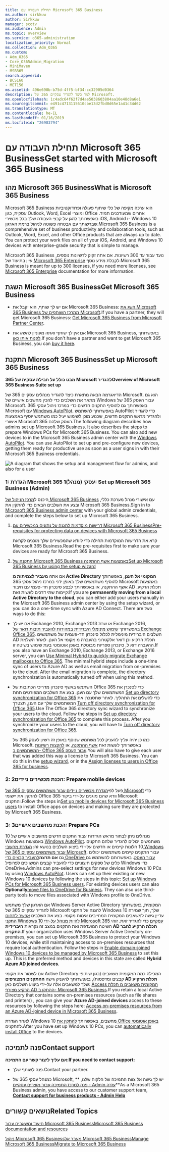 ```yaml
---
title: תחילת העבודה עם Microsoft 365 Business
ms.author: sirkkuw
author: Sirkkuw
manager: scotv
ms.audience: Admin
ms.topic: overview
ms.service: o365-administration
localization_priority: Normal
ms.collection: Adm_O365
ms.custom:
- Adm_O365
- Core_O365Admin_Migration
- MiniMaven
- MSB365
search.appverid:
- BCS160
- MET150
ms.assetid: 496e690b-b75d-4ff5-bf34-cc32905d0364
description: למד כיצד להגדיר עסקיים 365 של Microsoft.
ms.openlocfilehash: 1c4adc64f62f7d4ae5038603804aa10e48d8a6e1
ms.sourcegitcommit: e491c4713115610cbe13d2fbd0d65e1a41c34d62
ms.translationtype: MT
ms.contentlocale: he-IL
ms.lasthandoff: 01/16/2019
ms.locfileid: "26983794"
---
```

# <a name="get-started-with-microsoft-365-business"></a><span data-ttu-id="d7cf9-103">תחילת העבודה עם Microsoft 365 Business</span><span class="sxs-lookup"><span data-stu-id="d7cf9-103">Get started with Microsoft 365 Business</span></span>

## <a name="what-is-microsoft-365-business"></a><span data-ttu-id="d7cf9-104">מהו Microsoft 365 Business</span><span class="sxs-lookup"><span data-stu-id="d7cf9-104">What is Microsoft 365 Business</span></span>

<span data-ttu-id="d7cf9-p101">Microsoft 365 Business הוא ערכה מקיפה של כלי שיתוף פעולה ופרודוקטיביות עסקית, כגון Outlook,‏ Word,‏ Excel ומוצרי Office אחרים שמעודכנים תמיד. באפשרותך להגן על קבצי העבודה שלך בכל מכשירי iOS,‏ Android ו- Windows 10 שברשותך עם אבטחה פשוטה לניהול ברמת הארגון.</span><span class="sxs-lookup"><span data-stu-id="d7cf9-p101">Microsoft 365 Business is a comprehensive set of business productivity and collaboration tools, such as Outlook, Word, Excel, and other Office products that are always up to date. You can protect your work files on all of your iOS, Android, and Windows 10 devices with enterprise-grade security that is simple to manage.</span></span>
  
<span data-ttu-id="d7cf9-107">Microsoft 365 Business נועד עבור עד 300 רשיונות. אם אתה זקוק לרשיונות נוספים, עיין בתיעוד של [Microsoft 365 Enterprise](https://go.microsoft.com/fwlink/p/?linkid=860986) לקבלת מידע נוסף.</span><span class="sxs-lookup"><span data-stu-id="d7cf9-107">Microsoft 365 Business is meant for up to 300 licenses, if you need more licenses, see [Microsoft 365 Enterprise](https://go.microsoft.com/fwlink/p/?linkid=860986) documentation for more information.</span></span> 
  
## <a name="get-microsoft-365-business"></a><span data-ttu-id="d7cf9-108">השגת Microsoft 365 Business</span><span class="sxs-lookup"><span data-stu-id="d7cf9-108">Get Microsoft 365 Business</span></span>

- <span data-ttu-id="d7cf9-109">אם יש לך שותף, הוא יקבל את Microsoft 365 Business: [השג את Microsoft 365 Business ממרכז השותפים של Microsoft](get-microsoft-365-business.md).</span><span class="sxs-lookup"><span data-stu-id="d7cf9-109">If you have a partner, they will get Microsoft 365 Business: [Get Microsoft 365 Business from Microsoft Partner Center](get-microsoft-365-business.md).</span></span>
    
- <span data-ttu-id="d7cf9-110">אם אין לך שותף ואתה מעוניין להשיג את Microsoft 365 Business, באפשרותך [לקנות אותו כאן](https://www.microsoft.com/en-us/microsoft-365/business).</span><span class="sxs-lookup"><span data-stu-id="d7cf9-110">If you don't have a partner and want to get Microsoft 365 Business, you can [buy it here](https://www.microsoft.com/en-us/microsoft-365/business).</span></span>
    
## <a name="set-up-microsoft-365-business"></a><span data-ttu-id="d7cf9-111">התקנת Microsoft 365 Business</span><span class="sxs-lookup"><span data-stu-id="d7cf9-111">Set up Microsoft 365 Business</span></span>

 <span data-ttu-id="d7cf9-112">**מבט כולל על חבילת עסקית של 365 Microsoft להגדיר**</span><span class="sxs-lookup"><span data-stu-id="d7cf9-112">**Overview of Microsoft 365 Business Suite set up**</span></span>
  
<span data-ttu-id="d7cf9-p102">הדיאגרמה הבאה מתארת כיצד להגדיר מנהלים עסקיים 365 של Microsoft. הוא גם מתאר את השלבים כדי להכין מחשבים אישיים של Windows עבור העסק 365 של Microsoft. באפשרותך גם להוסיף התקנים חדשים כדי במרכז ניהול עסקי 365 Microsoft עם [Windows AutoPilot](add-autopilot-devices-and-profile.md). באפשרותך להשתמש AutoPilot כדי להגדיר ולהגדיר מראש התקנים חדשים, שכנוע מוכן לשימוש יעיל כמו משתמש יוסיף באמצעות אישורי Microsoft 365 העסק שלהם.</span><span class="sxs-lookup"><span data-stu-id="d7cf9-p102">The following diagram describes how admins set up Microsoft 365 Business. It also describes the steps to prepare Windows PCs for Microsoft 365 Business. You can also add new devices to in the Microsoft 365 Business admin center with the [Windows AutoPilot](add-autopilot-devices-and-profile.md). You can use AutoPilot to set up and pre-configure new devices, getting them ready for productive use as soon as a user signs in with their Microsoft 365 Business credentials.</span></span>
  
![A diagram that shows the setup and management flow for admins, and also for a user](media/249f81fc-7e79-44c7-8425-3a0b7b651c3b.png)
  
### <a name="1-set-up-microsoft-365-business-admin"></a><span data-ttu-id="d7cf9-118">1: הגדרת Microsoft 365 עסקי (מנהל)</span><span class="sxs-lookup"><span data-stu-id="d7cf9-118">1: Set up Microsoft 365 Business (Admin)</span></span>

<span data-ttu-id="d7cf9-119">היכנס ל[מרכז הניהול של Microsoft 365 Business](https://portal.office.com/adminportal/home) עם אישורי מנהל מערכת כללי, ובצע את השלבים הבאים כדי להתקין את Microsoft 365 Business.</span><span class="sxs-lookup"><span data-stu-id="d7cf9-119">Sign in to [Microsoft 365 Business admin center](https://portal.office.com/adminportal/home) with your global admin credentials, and complete the steps below to set up Microsoft 365 Business.</span></span> 
  
1. [<span data-ttu-id="d7cf9-120">דרישות מוקדמות להגנה על נתונים במכשירים עם Microsoft 365 Business</span><span class="sxs-lookup"><span data-stu-id="d7cf9-120">Pre-requisites for protecting data on devices with Microsoft 365 Business</span></span>](pre-requisites-for-data-protection.md)
    
    <span data-ttu-id="d7cf9-121">קרא את הדרישות המוקדמות תחילה כדי לוודא שהמכשירים שלך מוכנים לקראת Microsoft 365 Business.</span><span class="sxs-lookup"><span data-stu-id="d7cf9-121">Read the pre-requisites first to make sure your devices are ready for Microsoft 365 Business.</span></span>
    
2. [<span data-ttu-id="d7cf9-122">התקנה של Microsoft 365 Business באמצעות אשף ההתקנה</span><span class="sxs-lookup"><span data-stu-id="d7cf9-122">Set up Microsoft 365 Business by using the setup wizard</span></span>](set-up.md)
    
    <span data-ttu-id="d7cf9-p103">אם אתה **מעביר לצמיתות מ Active Directory המקומי אל הענן**, באפשרותך להוסיף משתמשים שלך באופן ידני במרכז ניהול עסקי 365 Microsoft באמצעות אשף ההתקנה, או באפשרותך לבצע סינכרון חד-פעמי עם חיבור AD תכלת הרקיע. קיימות שתי דרכים לעשות זאת:</span><span class="sxs-lookup"><span data-stu-id="d7cf9-p103">If you are **permanently moving from a local Active Directory to the cloud**, you can either add your users manually in the Microsoft 365 Business admin center by using the setup wizard, or you can do a one-time sync with Azure AD Connect. There are two ways to do this:</span></span> 
    
  - <span data-ttu-id="d7cf9-p104">אם יש לך Exchange 2010, Exchange 2013 או שרת Exchange 2016, באפשרותך [שימוש מינימלי היברידית במהירות להעביר תיבות דואר של Exchange Office 365](https://support.office.com/article/fdecceed-0702-4af3-85be-f2a0013937ef). השלבים היברידית מינימלית לכלול סינכרון חד-פעמית של משתמשים AD תכלת הרקיע וכן דואר אלקטרוני בהעברה מ מקומי אל הענן. לאחר השלמת ההעברה דוא ל, סינכרון ספריות מבוטלת באופן אוטומטי בעת שימוש בשיטה זו.</span><span class="sxs-lookup"><span data-stu-id="d7cf9-p104">If you also have an Exchange 2010, Exchange 2013, or Exchange 2016 server, you can [Use Minimal Hybrid to quickly migrate Exchange mailboxes to Office 365](https://support.office.com/article/fdecceed-0702-4af3-85be-f2a0013937ef). The minimal hybrid steps include a one-time sync of users to Azure AD as well as email migration from on-premises to the cloud. After the email migration is complete, the directory synchronization is automatically turned off when using this method.</span></span>
    
  - <span data-ttu-id="d7cf9-p105">השתמש באשף סינכרון מדריכי הכתובות של Office 365 כדי לסנכרן את המשתמשים שלך עם הענן. בצע את השלבים המפורטים תחת [Set up directory synchronization for Office 365](https://support.office.com/article/1b3b5318-6977-42ed-b5c7-96fa74b08846) כדי להשלים את התהליך. לאחר שתסנכרן את המשתמשים שלך עם הענן, תצטרך [Turn off directory synchronization for Office 365](https://support.office.com/article/ee5f861e-bd48-4267-83d1-a4ead4b4a00d).</span><span class="sxs-lookup"><span data-stu-id="d7cf9-p105">Use The Office 365 directory sync wizard to synchronize your users to the cloud. Follow the steps in [Set up directory synchronization for Office 365](https://support.office.com/article/1b3b5318-6977-42ed-b5c7-96fa74b08846) to complete this process. After you synchronize your users to the cloud, you will have to [Turn off directory synchronization for Office 365](https://support.office.com/article/ee5f861e-bd48-4267-83d1-a4ead4b4a00d).</span></span>
    
    <span data-ttu-id="d7cf9-p106">כמו כן יהיה עליך להעניק לכל משתמש שנוסף באופן זה רשיון לעסק 365 של Microsoft. באפשרותך לעשות זאת [אשף ההתקנה](set-up.md), או [להקצות רשיונות המשתמשים ב- Office 365 עבור העסק](https://support.office.com/article/997596B5-4173-4627-B915-36ABAC6786DC).</span><span class="sxs-lookup"><span data-stu-id="d7cf9-p106">You will also have to give each user that was added this way a license to Microsoft 365 Business. You can do this in the [setup wizard](set-up.md), or in the [Assign licenses to users in Office 365 for business](https://support.office.com/article/997596B5-4173-4627-B915-36ABAC6786DC).</span></span>
    
### <a name="2-prepare-mobile-devices"></a><span data-ttu-id="d7cf9-133">2: הכנת מכשירים ניידים</span><span class="sxs-lookup"><span data-stu-id="d7cf9-133">2: Prepare mobile devices</span></span>

<span data-ttu-id="d7cf9-134">פעל לפי[הגדרת מכשירים ניידים עבור משתמשים עסקיים 365 של Microsoft](set-up-mobile-devices.md) כדי להתקין את יישומי Office וודא שהם מוגנים על-ידי ביקור 365 Microsoft והתקנים.</span><span class="sxs-lookup"><span data-stu-id="d7cf9-134">Follow the steps in[Set up mobile devices for Microsoft 365 Business users](set-up-mobile-devices.md) to install Office apps on devices and making sure they are protected by Microsoft 365 Business.</span></span> 
  
### <a name="3-prepare-pcs"></a><span data-ttu-id="d7cf9-135">3: הכנת מחשבים אישיים</span><span class="sxs-lookup"><span data-stu-id="d7cf9-135">3: Prepare PCs</span></span>

<span data-ttu-id="d7cf9-p107">מנהלים ניתן לבחור מראש הגדרות עבור התקנים חדשים מחשבים אישיים של 10 Windows באמצעות [Windows AutoPilot](add-autopilot-devices-and-profile.md). משתמשים יכולים להגדיר שלהם התקנים 10 חלונות קיימים או חדשים על-ידי ביצוע השלבים בנושא זה: [הגדרת מחשבי Windows עבור משתמשים עסקיים 365 של Microsoft](set-up-windows-devices.md). עבור התקנים קיימים משתמשים יכולים גם **אם תרצה**[להעביר קבצים כדי OneDrive עבור העסק](move-files-to-onedrive.md). באפשרותם להשתמש גם כלים של ספקים חיצוניים כדי להעביר קבצים המשויכים לפרופיל Windows כדי OneDrive.</span><span class="sxs-lookup"><span data-stu-id="d7cf9-p107">Admins can pre-select settings for new devices Windows 10 PCs by using [Windows AutoPilot](add-autopilot-devices-and-profile.md). Users can set up their existing or new Windows 10 devices by following the steps in this topic: [Set up Windows PCs for Microsoft 365 Business users](set-up-windows-devices.md). For existing devices users can also **Optionally**[move files to OneDrive for Business](move-files-to-onedrive.md). They can also use third-party tools to move files associated with Windows profile to OneDrive.</span></span>
  
<span data-ttu-id="d7cf9-p108">אם הארגון שלך משתמש Windows Server Active Directory המקומית, באפשרותך להגדיר עסקיים 365 של Microsoft להגנה על התקני Windows 10 שלך, תוך שמירה עדיין גישה למשאבים המקומית המחייבים אימות מקומי. בצע את השלבים [אפשר לתחום התקני Windows 10 להיות מנוהל על-ידי Microsoft 365 עסקיים](manage-windows-devices.md) כדי להגדיר זאת. זוהי השיטה המועדפת ואת התקנים במצב זה נקראות **היברידית AD תכלת הרקיע לחבר התקנים**.</span><span class="sxs-lookup"><span data-stu-id="d7cf9-p108">If your organization uses Windows Server Active Directory on-premises, you can set up Microsoft 365 Business to protect your Windows 10 devices, while still maintaining access to on-premises resources that require local authentication. Follow the steps in [Enable domain-joined Windows 10 devices to be managed by Microsoft 365 Business](manage-windows-devices.md) to set this up. This is the preferred method and devices in this state are called **Hybrid Azure AD joined devices**.</span></span> 
  
<span data-ttu-id="d7cf9-143">אם לשמור את מקומי Active Directory המכילה כמה המקומית משאבים (כגון שיתופי קבצים ומדפסות), באפשרותך להעניק גישה **ההתקנים המצורפים AD תכלת הרקיע** שלך למשאבים אלה על-ידי ביצוע השלבים כאן: [Access המקומית משאבים מ תכלת הרקיע מצורף AD ההתקן ב- Microsoft 365 Business](access-resources.md).</span><span class="sxs-lookup"><span data-stu-id="d7cf9-143">If you retain a local Active Directory that contains some on-premises resources (such as file shares and printers) , you can give your **Azure AD-joined devices** access to these resources by following the steps here: [Access on-premises resources from an Azure AD-joined device in Microsoft 365 Business](access-resources.md).</span></span>
  
<span data-ttu-id="d7cf9-144">לאחר הגדרת Windows 10 מחשבים, באפשרותך [להתקין את Office באופן אוטומטי](auto-install-or-uninstall-office.md) להתקנים.</span><span class="sxs-lookup"><span data-stu-id="d7cf9-144">After you have set up Windows 10 PCs, you can [automatically install Office](auto-install-or-uninstall-office.md) to the devices.</span></span> 
  
## <a name="contact-support"></a><span data-ttu-id="d7cf9-145">פנה לתמיכה</span><span class="sxs-lookup"><span data-stu-id="d7cf9-145">Contact support</span></span>

 <span data-ttu-id="d7cf9-146">**אם עליך ליצור קשר עם התמיכה:**</span><span class="sxs-lookup"><span data-stu-id="d7cf9-146">**If you need to contact support:**</span></span>
  
- <span data-ttu-id="d7cf9-147">פנה לשותף שלך.</span><span class="sxs-lookup"><span data-stu-id="d7cf9-147">Contact your partner.</span></span>
    
- <span data-ttu-id="d7cf9-148">כמנהל עסקי 365 של Microsoft, יש לך גישה אל צוות התמיכה של הלקוח שלנו, \*\* [פנה למרכז התמיכה עבור מוצרים עסקיים - Admin עזרה](https://support.office.com/article/32a17ca7-6fa0-4870-8a8d-e25ba4ccfd4b)\*\*</span><span class="sxs-lookup"><span data-stu-id="d7cf9-148">As a Microsoft 365 Business admin, you have access to our customer support team, **[Contact support for business products - Admin Help](https://support.office.com/article/32a17ca7-6fa0-4870-8a8d-e25ba4ccfd4b)**</span></span>
    
## <a name="related-topics"></a><span data-ttu-id="d7cf9-149">נושאים קשורים</span><span class="sxs-lookup"><span data-stu-id="d7cf9-149">Related Topics</span></span>
[<span data-ttu-id="d7cf9-150">תיעוד ומשאבים עבור Microsoft 365 Business</span><span class="sxs-lookup"><span data-stu-id="d7cf9-150">Microsoft 365 Business documentation and resources</span></span>](https://go.microsoft.com/fwlink/p/?linkid=853701)
  
<span data-ttu-id="d7cf9-151">[ניהול Microsoft 365 Business](manage.md)[מעבר אל Microsoft 365 Business](migrate-to-microsoft-365-business.md)</span><span class="sxs-lookup"><span data-stu-id="d7cf9-151">[Manage Microsoft 365 Business](manage.md)[Migrate to Microsoft 365 Business](migrate-to-microsoft-365-business.md)</span></span>
  

